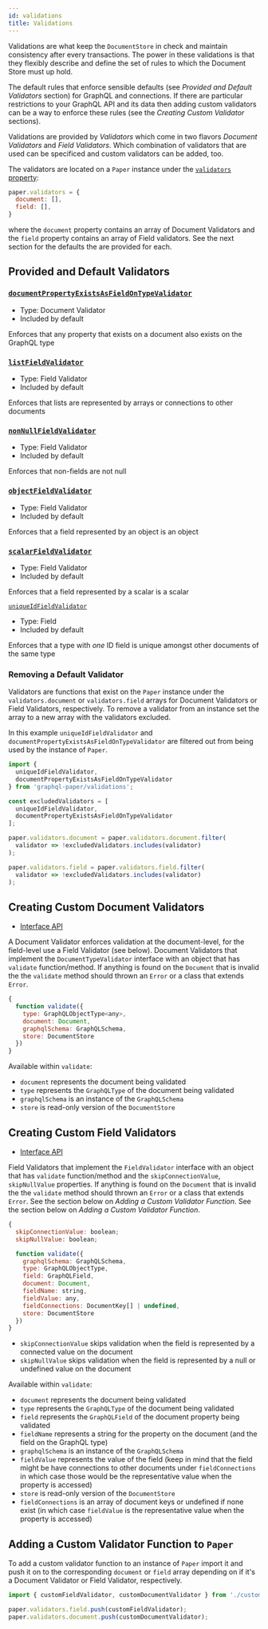 ```yaml
---
id: validations
title: Validations
---
```


Validations are what keep the `DocumentStore` in check and maintain consistency after every transactions. The power in these validations is that they flexibly describe and define the set of rules to which the Document Store must up hold.

The default rules that enforce sensible defaults (see *Provided and Default Validators* section) for GraphQL and connections. If there are particular restrictions to your GraphQL API and its data then adding custom validators can be a way to enforce these rules (see the *Creating Custom Validator* sections).

Validations are provided by *Validators* which come in two flavors *Document Validators* and *Field Validators*. Which combination of validators that are used can be specificed and custom validators can be added, too.

The validators are located on a `Paper` instance under the [`validators` property](pathname:///api/paper/classes/Paper.html#validators):

```js
paper.validators = {
  document: [],
  field: [],
}
```

where the `document` property contains an array of Document Validators and the `field` property contains an array of Field validators. See the next section for the defaults the are provided for each.

## Provided and Default Validators


### [`documentPropertyExistsAsFieldOnTypeValidator`](pathname:///api/paper/modules/validators.html#documentPropertyExistsAsFieldOnTypeValidator)
* Type: Document Validator
* Included by default

Enforces that any property that exists on a document also exists on the GraphQL type

### [`listFieldValidator`](pathname:///api/paper/modules/validators.html#listFieldValidator)
* Type: Field Validator
* Included by default

Enforces that lists are represented by arrays or connections to other documents

### [`nonNullFieldValidator`](pathname:///api/paper/modules/validators.html#nonNullFieldValidator)
* Type: Field Validator
* Included by default

Enforces that non-fields are not null

### [`objectFieldValidator`](pathname:///api/paper/modules/validators.html#objectFieldValidator)
* Type: Field Validator
* Included by default

Enforces that a field represented by an object is an object

### [`scalarFieldValidator`](pathname:///api/paper/modules/validators.html#scalarFieldValidator)
* Type: Field Validator
* Included by default

Enforces that a field represented by a scalar is a scalar

[`uniqueIdFieldValidator`](pathname:///api/paper/modules/validators.html#uniqueIdFieldValidator)
* Type: Field
* Included by default

Enforces that a type with *one* ID field is unique amongst other documents of the same type

### Removing a Default Validator

Validators are functions that exist on the `Paper` instance under the `validators.document` or `validators.field` arrays for Document Validators or Field Validators, respectively. To remove a validator from an instance set the array to a new array with the validators excluded. 

In this example `uniqueIdFieldValidator` and `documentPropertyExistsAsFieldOnTypeValidator` are filtered out from being used by the instance of `Paper`.

```js
import {
  uniqueIdFieldValidator,
  documentPropertyExistsAsFieldOnTypeValidator
} from 'graphql-paper/validations';

const excludedValidators = [
  uniqueIdFieldValidator,
  documentPropertyExistsAsFieldOnTypeValidator
];

paper.validators.document = paper.validators.document.filter(
  validator => !excludedValidators.includes(validator)
);

paper.validators.field = paper.validators.field.filter(
  validator => !excludedValidators.includes(validator)
);
```

## Creating Custom Document Validators

* [Interface API](api/paper/interfaces/types.DocumentTypeValidator.html)

A Document Validator enforces validation at the document-level, for the field-level use a Field Validator (see below). Document Validators that implement the `DocumentTypeValidator` interface with an object that has `validate` function/method. If anything is found on the `Document` that is invalid the the `validate` method should thrown an `Error` or a class that extends `Error`.

```js
{
  function validate({
    type: GraphQLObjectType<any>,
    document: Document,
    graphqlSchema: GraphQLSchema,
    store: DocumentStore
  })
}
```
Available within `validate`:
* `document` represents the document being validated 
* `type` represents the `GraphQLType` of the document being validated
* `graphqlSchema` is an instance of the `GraphQLSchema`
* `store` is read-only version of the `DocumentStore`

## Creating Custom Field Validators

* [Interface API](/api/paper/interfaces/types.FieldValidator.html)

Field Validators that implement the `FieldValidator` interface with an object that has `validate` function/method and the `skipConnectionValue`, `skipNullValue` properties. If anything is found on the `Document` that is invalid the the `validate` method should thrown an `Error` or a class that extends `Error`. See the section below on *Adding a Custom Validator Function*. See the section below on *Adding a Custom Validator Function*.

```js
{
  skipConnectionValue: boolean;
  skipNullValue: boolean;

  function validate({
    graphqlSchema: GraphQLSchema,
    type: GraphQLObjectType,
    field: GraphQLField,
    document: Document,
    fieldName: string,
    fieldValue: any,
    fieldConnections: DocumentKey[] | undefined,
    store: DocumentStore
  })
}
```

* `skipConnectionValue` skips validation when the field is represented by a connected value on the document
* `skipNullValue` skips validation when the field is represented by a null or undefined value on the document

Available within `validate`:
* `document` represents the document being validated 
* `type` represents the `GraphQLType` of the document being validated
* `field` represents the `GraphQLField` of the document property being validated
* `fieldName` represents a string for the property on the document (and the field on the GraphQL type)
* `graphqlSchema` is an instance of the `GraphQLSchema`
* `fieldValue` represents the value of the field (keep in mind that the field might be have connections to other documents under `fieldConnections` in which case those would be the representative value when the property is accessed)
* `store` is read-only version of the `DocumentStore`
* `fieldConnections` is an array of document keys or undefined if none exist (in which case `fieldValue` is the representative value when the property is accessed)

## Adding a Custom Validator Function to `Paper`

To add a custom validator function to an instance of `Paper` import it and push it on to the corresponding `document` or `field` array depending on if it's a Document Validator or Field Validator, respectively.

```js
import { customFieldValidator, customDocumentValidator } from './custom-validators';

paper.validators.field.push(customFieldValidator);
paper.validators.document.push(customDocumentValidator);
```
